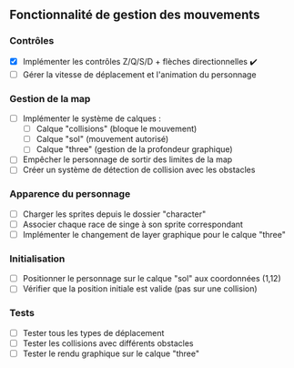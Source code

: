 ## Fonctionnalité de gestion des mouvements

### Contrôles
- [x] Implémenter les contrôles Z/Q/S/D + flèches directionnelles ✔️
- [ ] Gérer la vitesse de déplacement et l'animation du personnage

### Gestion de la map
- [ ] Implémenter le système de calques :
  - [ ] Calque "collisions" (bloque le mouvement)
  - [ ] Calque "sol" (mouvement autorisé)
  - [ ] Calque "three" (gestion de la profondeur graphique)
- [ ] Empêcher le personnage de sortir des limites de la map
- [ ] Créer un système de détection de collision avec les obstacles

### Apparence du personnage
- [ ] Charger les sprites depuis le dossier "character"
- [ ] Associer chaque race de singe à son sprite correspondant
- [ ] Implémenter le changement de layer graphique pour le calque "three"

### Initialisation
- [ ] Positionner le personnage sur le calque "sol" aux coordonnées (1,12)
- [ ] Vérifier que la position initiale est valide (pas sur une collision)

### Tests
- [ ] Tester tous les types de déplacement
- [ ] Tester les collisions avec différents obstacles
- [ ] Tester le rendu graphique sur le calque "three"
